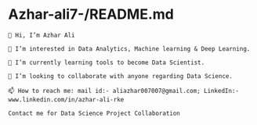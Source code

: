 # Azhar-ali7-/README.md

    👋 Hi, I’m Azhar Ali

    👀 I’m interested in Data Analytics, Machine learning & Deep Learning.

    🌱 I’m currently learning tools to become Data Scientist.

    💞️ I’m looking to collaborate with anyone regarding Data Science.

    📫 How to reach me: mail id:- aliazhar007007@gmail.com; LinkedIn:-www.linkedin.com/in/azhar-ali-rke

    Contact me for Data Science Project Collaboration
